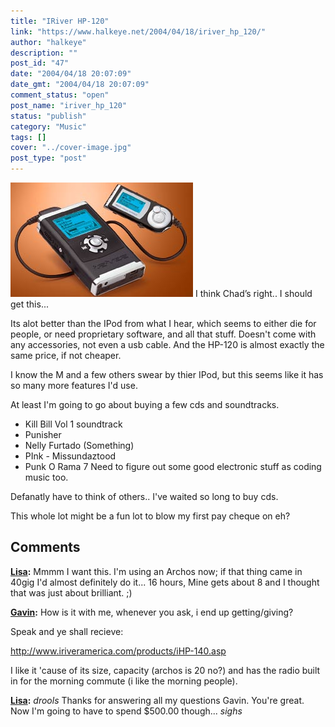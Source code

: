 ```yaml
---
title: "IRiver HP-120"
link: "https://www.halkeye.net/2004/04/18/iriver_hp_120/"
author: "halkeye"
description: ""
post_id: "47"
date: "2004/04/18 20:07:09"
date_gmt: "2004/04/18 20:07:09"
comment_status: "open"
post_name: "iriver_hp_120"
status: "publish"
category: "Music"
tags: []
cover: "../cover-image.jpg"
post_type: "post"
---
```


![](iriver.jpg)
I think Chad’s right.. I should get this...

Its alot better than the IPod from what I hear, which seems to either die for people, or need proprietary software, and all that stuff. Doesn't come with any accessories, not even a usb cable. And the HP-120 is almost exactly the same price, if not cheaper.

I know the M and a few others swear by thier IPod, but this seems like it has so many more features I'd use.

At least I'm going to go about buying a few cds and soundtracks.
* Kill Bill Vol 1 soundtrack
* Punisher
* Nelly Furtado (Something)
* PInk - Missundaztood
* Punk O Rama 7
Need to figure out some good electronic stuff as coding music too.

Defanatly have to think of others.. I've waited so long to buy cds.

This whole lot might be a fun lot to blow my first pay cheque on eh?

## Comments

**[Lisa](#42 "2004-04-21 09:29:07"):** Mmmm I want this. I'm using an Archos now; if that thing came in 40gig I'd almost definitely do it... 16 hours, Mine gets about 8 and I thought that was just about brilliant. ;)

**[Gavin](#43 "2004-04-21 09:39:59"):** How is it with me, whenever you ask, i end up getting/giving?

Speak and ye shall recieve:

http://www.iriveramerica.com/products/iHP-140.asp

I like it 'cause of its size, capacity (archos is 20 no?) and has the radio built in for the morning commute (i like the morning people).

**[Lisa](#44 "2004-04-21 21:14:57"):** *drools* Thanks for answering all my questions Gavin. You're great. Now I'm going to have to spend $500.00 though... *sighs*

